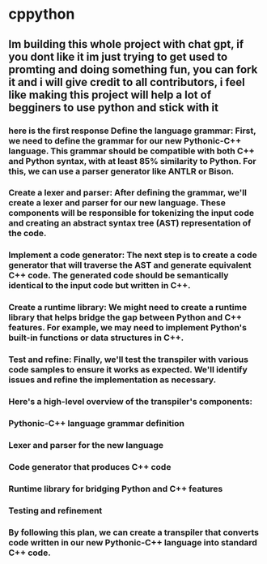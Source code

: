 # cppython
## Im building this whole project with chat gpt, if you dont like it im just trying to get used to promting and doing something fun, you can fork it and i will give credit to all contributors, i feel like making this project will help a lot of begginers to use python and stick with it
### here is the first response Define the language grammar: First, we need to define the grammar for our new Pythonic-C++ language. This grammar should be compatible with both C++ and Python syntax, with at least 85% similarity to Python. For this, we can use a parser generator like ANTLR or Bison.

### Create a lexer and parser: After defining the grammar, we'll create a lexer and parser for our new language. These components will be responsible for tokenizing the input code and creating an abstract syntax tree (AST) representation of the code.

###  Implement a code generator: The next step is to create a code generator that will traverse the AST and generate equivalent C++ code. The generated code should be semantically identical to the input code but written in C++.

### Create a runtime library: We might need to create a runtime library that helps bridge the gap between Python and C++ features. For example, we may need to implement Python's built-in functions or data structures in C++.

### Test and refine: Finally, we'll test the transpiler with various code samples to ensure it works as expected. We'll identify issues and refine the implementation as necessary.

### Here's a high-level overview of the transpiler's components:

### Pythonic-C++ language grammar definition
### Lexer and parser for the new language
### Code generator that produces C++ code
### Runtime library for bridging Python and C++ features
### Testing and refinement
### By following this plan, we can create a transpiler that converts code written in our new Pythonic-C++ language into standard C++ code.
